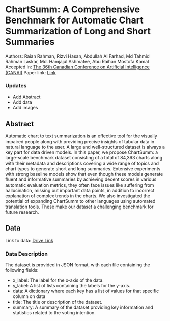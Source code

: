 # ChartSumm: A Comprehensive Benchmark for Automatic Chart Summarization of Long and Short Summaries

Authors: Raian Rahman, Rizvi Hasan, Abdullah Al Farhad, Md Tahmid Rahman Laskar, Md. Hamjajul Ashmafee, Abu Raihan Mostofa Kamal
Accepted in: [The 36th Canadian Conference on Artificial Intelligence (CANAI)](https://www.caiac.ca/en/conferences/canadianai-2023/home)
Paper link: [Link](https://caiac.pubpub.org/pub/ujhjycsw)

### Updates

* Add Abstract
* Add data
* Add images

## Abstract
Automatic chart to text summarization is an effective tool for the visually impaired people along with providing precise insights of tabular data in natural language to the user. A large and well-structured dataset is always a key part for data driven models. In this paper, we propose ChartSumm: a large-scale benchmark dataset consisting of a total of 84,363 charts along with their metadata and descriptions covering a wide range of topics and chart types to generate short and long summaries. Extensive experiments with strong baseline models show that even though these models generate fluent and informative summaries by achieving decent scores in various automatic evaluation metrics, they often face issues like suffering from hallucination, missing out important data points, in addition to incorrect explanation of complex trends in the charts. We also investigated the potential of expanding ChartSumm to other languages using automated translation tools. These make our dataset a challenging benchmark for future research.


## Data
Link to data: [Drive Link](https://drive.google.com/drive/folders/1HPsFUojoHctFD2AGuotRPKRz-o0jXfRJ?usp=sharing)

### Data Description
The dataset is provided in JSON format, with each file containing the following fields:

- x_label: The label for the x-axis of the data.
- y_label: A list of lists containing the labels for the y-axis.
- data: A dictionary where each key has a list of values for that specific column on data
- title: The title or description of the dataset.
- summary: A summary of the dataset providing key information and statistics related to the voting intention.
